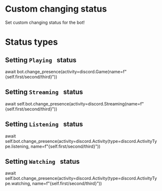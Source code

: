 # Custom changing status 
 
Set custom changing status for the bot!

# Status types 

 ## Setting `Playing ` status
 await bot.change_presence(activity=discord.Game(name=f"{self.first/second/third}"))

 ## Setting `Streaming ` status
 await self.bot.change_presence(activity=discord.Streaming(name=f"{self.first/second/third}"))

 ## Setting `Listening ` status
 await self.bot.change_presence(activity=discord.Activity(type=discord.ActivityType.listening, name=f"{self.first/second/third}"))

 ## Setting `Watching ` status
 await self.bot.change_presence(activity=discord.Activity(type=discord.ActivityType.watching, name=f"{self.first/second/third}"))
